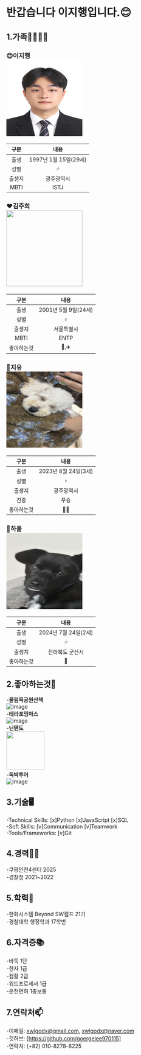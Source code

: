 # 반갑습니다 이지행입니다.😊
## 1.가족👨‍👩‍👧‍👦
### **😊이지행**<br><img src="이력서 사진.jpg" width="200" height="200"/><br>
|구분|내용|
|:---:|:---:|
|출생|1997년 1월 15일(29세)|
|성별|♂️|
|출생지|광주광역시|
|MBTI|ISTJ|
  ### ❤️**김주희**<br><img src="KakaoTalk_20250920_221734860.jpg" width="200" height="200"/><br>
 |구분|내용|
  |:---:|:---:|
|출생|2001년 5월 9일(24세)|
|성별|♀️|
|출생지|서울특별시|
|MBTI|ENTP|
|좋아하는것|🎤,✈️|
  ### **🐶지유**<br><img src="지유.jpg" width="200" height="200"/><br>
  |구분|내용|
  |:---:|:---:|
|출생|2023년 8월 24일(3세)|
|성별|♀️|
|출생지|광주광역시|
|견종|푸숑|
|좋아하는것|🍌🥗|
  ### **🐶하울**<br><img src="하울이.jpg" width="200" height="200"/>
  |구분|내용|
  |:---:|:---:|
|출생|2024년 7월 24일(2세)|
|성별|♂️|
|출생지|전라북도 군산시|
|좋아하는것|🍖|
## 2.좋아하는것🐶
  -**올림픽공원산책** <br><img width="100" height="100" alt="image" src="https://github.com/user-attachments/assets/aec2b47a-4908-4cd0-a16f-c72dedcea956" /><br>
  -**테라포밍마스**<br><img width="100" height="100" alt="image" src="https://github.com/user-attachments/assets/4af4bb24-89b4-4580-a8e8-3a655777d1bf" /><br>
  -**닌텐도**<br><img src="https://github.com/user-attachments/assets/6fd1aa07-0c1c-4cc6-b156-0c2f436a2833" width="100" height="100"/><br>
  -**독박투어**<br><img width="100" height="100" alt="image" src="https://github.com/user-attachments/assets/dbd06f04-ce06-418f-b519-4e26f7b45cb8" />
## 3.기술🖥️
  -Technical Skills: [x]Python [x]JavaScript [x]SQL <br>
  -Soft Skills: [v]Communication [v]Teamwork <br>
  -Tools/Frameworks: [v]Git<br>
## 4.경력👨‍💼
  -쿠팡인천4센터 2025<br>
  -경찰청 2021~2022
## 5.학력🏫
  -한화시스템 Beyond SW캠프 21기<br>
  -경찰대학 행정학과 17학번
## 6.자격증📚
  -바둑 1단<br>
  -한자 1급<br>
  -컴활 2급<br>
  -워드프로세서 1급<br>
  -운전면허 1종보통
## 7.연락처📫
  -이메일: xwlgodx@gmail.com, xwlgodx@naver.com<br>
  -깃허브: [https://github.com/goergelee970115]<br>
  -연락처: (+82) 010-8278-8225
